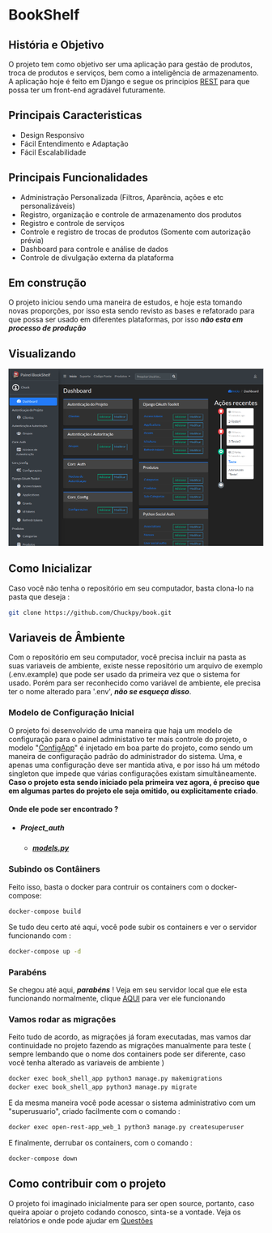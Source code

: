 # BookShelf

## História e Objetivo

O projeto  tem como objetivo ser uma aplicação para gestão de produtos, troca de produtos e serviços, bem como a inteligência de armazenamento. A aplicação hoje é feito em Django e segue os principios [REST](https://pt.wikipedia.org/wiki/REST) para que possa ter um front-end agradável futuramente.

## Principais Caracteristicas

- Design Responsivo
- Fácil Entendimento e Adaptação
- Fácil Escalabilidade

## Principais Funcionalidades

- Administração Personalizada (Filtros, Aparência, ações e etc personalizáveis)
- Registro, organização e controle de armazenamento dos produtos
- Registro e controle de serviços
- Controle e registro de trocas de produtos (Somente com autorização prévia)
- Dashboard para controle e análise de dados
- Controle de divulgação externa da plataforma

## Em construção

O projeto iniciou sendo uma maneira de estudos, e hoje esta tomando novas proporções, por isso esta sendo revisto as bases e refatorado para que possa ser usado em diferentes plataformas, por isso ***não esta em processo de produção***

## Visualizando

![Pré visualização do painel administrativo](./doc/preview/admin.png)

## Como Inicializar

Caso você não tenha o repositório em seu computador, basta clona-lo na pasta que deseja :

```bash
git clone https://github.com/Chuckpy/book.git
```

## Variaveis de Âmbiente

Com o repositório em seu computador, você precisa incluir na pasta as suas variaveis de ambiente, existe nesse repositório um arquivo de exemplo (.env.example) que pode ser usado da primeira vez que o sistema for usado. Porém para ser reconhecido como variável de ambiente, ele precisa ter o nome alterado para '.env', ***não se esqueça disso***.

### Modelo de Configuração Inicial

O projeto foi desenvolvido de uma maneira que haja um modelo de configuração para o painel administativo ter mais controle do projeto, o modelo "[ConfigApp](/src/core/core_config/models.py)" é injetado em boa parte do projeto, como sendo um maneira de configuração padrão do administrador do sistema. Uma, e apenas uma configuração deve ser mantida ativa, e por isso há um método singleton que impede que várias configurações existam simultâneamente. **Caso o projeto esta sendo iniciado pela primeira vez agora, é preciso que em algumas partes do projeto ele seja omitido, ou explicitamente criado**.

#### Onde ele pode ser encontrado ?

- ##### Project_auth
  - ##### [models.py](/src/project_auth/models.py)

### Subindo os Contâiners

Feito isso, basta o docker para contruir os containers com o docker-compose:

```bash
docker-compose build
```

Se tudo deu certo até aqui, você pode subir os containers e ver o servidor funcionando com :

```bash
docker-compose up -d
```

### Parabéns

Se chegou até aqui, ***parabéns*** ! Veja em seu servidor local que ele esta funcionando normalmente, clique [AQUI](http://0.0.0.0:8000/) para ver ele funcionando  

### Vamos rodar as migrações

Feito tudo de acordo, as migrações já foram executadas, mas vamos dar continuidade no projeto fazendo as migrações manualmente para teste ( sempre lembando que o nome dos containers pode ser diferente, caso você tenha alterado as variaveis de ambiente )

```bash
docker exec book_shell_app python3 manage.py makemigrations
docker exec book_shell_app python3 manage.py migrate
```

E da mesma maneira você pode acessar o sistema administrativo com um "superusuario", criado facilmente com o comando :

```bash
docker exec open-rest-app_web_1 python3 manage.py createsuperuser
```

E finalmente, derrubar os containers, com o comando :

```bash
docker-compose down
```

## Como contribuir com o projeto

O projeto foi imaginado inicialmente para ser open source, portanto, caso queira apoiar o projeto codando conosco, sinta-se a vontade.
Veja os relatórios e onde pode ajudar em [Questões](https://github.com/Chuckpy/BookShelf/issues)
